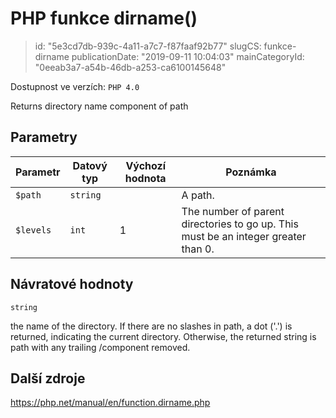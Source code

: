 PHP funkce dirname()
================================

> id: "5e3cd7db-939c-4a11-a7c7-f87faaf92b77"
> slugCS: funkce-dirname
> publicationDate: "2019-09-11 10:04:03"
> mainCategoryId: "0eeab3a7-a54b-46db-a253-ca6100145648"

Dostupnost ve verzích: `PHP 4.0`

Returns directory name component of path


Parametry
--------------

| Parametr | Datový typ | Výchozí hodnota | Poznámka |
|-----|-----|-----|-----|
| `$path` | `string` |  | A path. |
| `$levels` | `int` | 1 | The number of parent directories to go up. This must be an integer greater than 0. |


Návratové hodnoty
----------------

`string`

the name of the directory. If there are no slashes in
path, a dot ('.') is returned,
indicating the current directory. Otherwise, the returned string is
path with any trailing
/component removed.

Další zdroje
------------

https://php.net/manual/en/function.dirname.php
